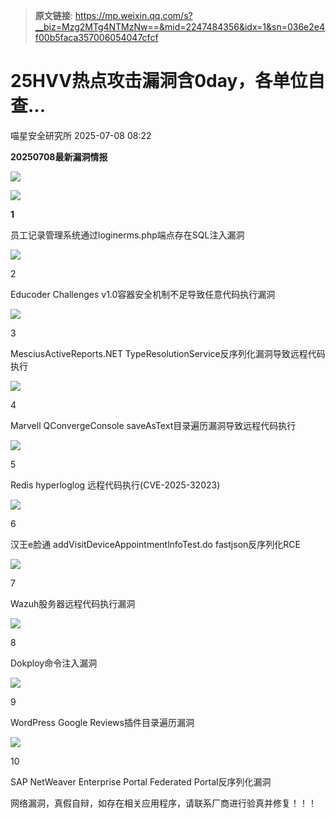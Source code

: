 > **原文链接**: https://mp.weixin.qq.com/s?__biz=Mzg2MTg4NTMzNw==&mid=2247484356&idx=1&sn=036e2e4f00b5faca357006054047cfcf

#  25HVV热点攻击漏洞含0day，各单位自查...  
 喵星安全研究所   2025-07-08 08:22  
  
**20250708最新漏洞情报**  
  
![](https://mmbiz.qpic.cn/mmbiz_png/GT0UFBibnWv7fmqibYe3BR636EuMfQ5RJ2FFgB2gK14D4NicxRSkiao511CVDNHQeCGeISsnG8SqJtxvvgicAic8uMsg/640?wx_fmt=png&from=appmsg "")  
  
  
![](https://mmbiz.qpic.cn/mmbiz_png/GT0UFBibnWv7fmqibYe3BR636EuMfQ5RJ2oxtRlGg9AcnPACTERKzgyibQMC5L55EvOicbpCSkOXMhyaQMUx0HXyBg/640?wx_fmt=png&from=appmsg "")  
  
**1**  
  
员工记录管理系统通过loginerms.php端点存在SQL注入漏洞  
  
![](https://mmbiz.qpic.cn/mmbiz_png/GT0UFBibnWv7fmqibYe3BR636EuMfQ5RJ2oxtRlGg9AcnPACTERKzgyibQMC5L55EvOicbpCSkOXMhyaQMUx0HXyBg/640?wx_fmt=png&from=appmsg "")  
  
2  
  
Educoder Challenges v1.0容器安全机制不足导致任意代码执行漏洞  
  
![](https://mmbiz.qpic.cn/mmbiz_png/GT0UFBibnWv7fmqibYe3BR636EuMfQ5RJ2oxtRlGg9AcnPACTERKzgyibQMC5L55EvOicbpCSkOXMhyaQMUx0HXyBg/640?wx_fmt=png&from=appmsg "")  
  
3  
  
MesciusActiveReports.NET TypeResolutionService反序列化漏洞导致远程代码执行  
  
![](https://mmbiz.qpic.cn/mmbiz_png/GT0UFBibnWv7fmqibYe3BR636EuMfQ5RJ2oxtRlGg9AcnPACTERKzgyibQMC5L55EvOicbpCSkOXMhyaQMUx0HXyBg/640?wx_fmt=png&from=appmsg "")  
  
4  
  
Marvell QConvergeConsole saveAsText目录遍历漏洞导致远程代码执行  
  
![](https://mmbiz.qpic.cn/mmbiz_png/GT0UFBibnWv7fmqibYe3BR636EuMfQ5RJ2oxtRlGg9AcnPACTERKzgyibQMC5L55EvOicbpCSkOXMhyaQMUx0HXyBg/640?wx_fmt=png&from=appmsg "")  
  
5  
  
Redis hyperloglog 远程代码执行(CVE-2025-32023)  
  
![](https://mmbiz.qpic.cn/mmbiz_png/GT0UFBibnWv7fmqibYe3BR636EuMfQ5RJ2oxtRlGg9AcnPACTERKzgyibQMC5L55EvOicbpCSkOXMhyaQMUx0HXyBg/640?wx_fmt=png&from=appmsg "")  
  
6  
  
汉王e脸通 addVisitDeviceAppointmentlnfoTest.do fastjson反序列化RCE  
  
![](https://mmbiz.qpic.cn/mmbiz_png/GT0UFBibnWv7fmqibYe3BR636EuMfQ5RJ2oxtRlGg9AcnPACTERKzgyibQMC5L55EvOicbpCSkOXMhyaQMUx0HXyBg/640?wx_fmt=png&from=appmsg "")  
  
7  
  
Wazuh股务器远程代码执行漏洞  
  
![](https://mmbiz.qpic.cn/mmbiz_png/GT0UFBibnWv7fmqibYe3BR636EuMfQ5RJ2oxtRlGg9AcnPACTERKzgyibQMC5L55EvOicbpCSkOXMhyaQMUx0HXyBg/640?wx_fmt=png&from=appmsg "")  
  
8  
  
Dokploy命令注入漏洞  
  
![](https://mmbiz.qpic.cn/mmbiz_png/GT0UFBibnWv7fmqibYe3BR636EuMfQ5RJ2oxtRlGg9AcnPACTERKzgyibQMC5L55EvOicbpCSkOXMhyaQMUx0HXyBg/640?wx_fmt=png&from=appmsg "")  
  
9  
  
WordPress Google Reviews插件目录遍历漏洞  
  
![](https://mmbiz.qpic.cn/mmbiz_png/GT0UFBibnWv7fmqibYe3BR636EuMfQ5RJ2oxtRlGg9AcnPACTERKzgyibQMC5L55EvOicbpCSkOXMhyaQMUx0HXyBg/640?wx_fmt=png&from=appmsg "")  
  
10  
  
SAP NetWeaver Enterprise Portal Federated Portal反序列化漏洞  
  
网络漏洞，真假自辩，如存在相关应用程序，请联系厂商进行验真并修复！！！  
  
  
  
